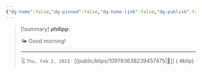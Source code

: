 ```yaml
---
{"dg-home":false,"dg-pinned":false,"dg-home-link":false,"dg-publish":true,"type":"blip","disabled rules":["yaml-title","yaml-title-alias","file-name-heading"],"title":"philipp on mastodon @ 2023-02-02","created-date":"2023-02-02T06:06:06","id":109793638239457470,"updated-date":"2025-05-02T08:50:43","dg-path":"blips/109793638239457475.md","permalink":"/blips/109793638239457475/","dgPassFrontmatter":true,"created":"2023-02-02T06:06:06","updated":"2025-05-02T08:50:43"}
---
```


> [!summary] **philipp**:
>
> 🌤️ Good morning!
> - - -
>
> 🗓️ `Thu, Feb 2, 2023` · [[public/blips/109793638239457475\|🔗]]
{ #blip}

